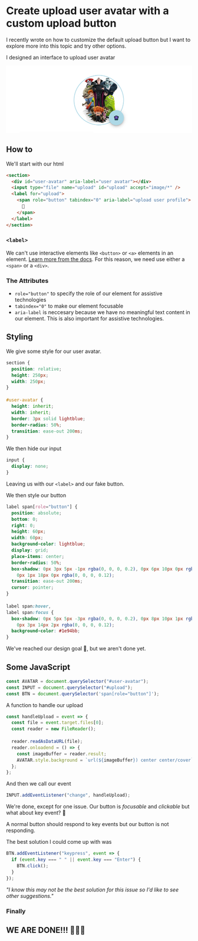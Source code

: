 # Create upload user avatar with a custom upload button

I recently wrote on how to customize the default upload button but I want to explore more into this topic and try other options.

I designed an interface to upload user avatar

![final look](fin.png)

## How to

We'll start with our html

```html
<section>
  <div id="user-avatar" aria-label="user avatar"></div>
  <input type="file" name="upload" id="upload" accept="image/*" />
  <label for="upload">
    <span role="button" tabindex="0" aria-label="upload user profile">
      👾
    </span>
  </label>
</section>
```

### **`<label>`**

We can't use interactive elements like `<button>` or `<a>` elements in an element. [Learn more from the docs](https://developer.mozilla.org/en-US/docs/Web/HTML/Element/label#Accessibility_concerns). For this reason, we need use either a `<span>` or a `<div>`.

### The Attributes

- `role="button"` to specify the role of our element for assistive technologies
- `tabindex="0"` to make our element focusable
- `aria-label` is neccesary because we have no meaningful text content in our element. This is also important for assistive technologies.

## Styling

We give some style for our user avatar.

```css
section {
  position: relative;
  height: 250px;
  width: 250px;
}

#user-avatar {
  height: inherit;
  width: inherit;
  border: 3px solid lightblue;
  border-radius: 50%;
  transition: ease-out 200ms;
}
```

We then hide our input

```css
input {
  display: none;
}
```

Leaving us with our `<label>` and our fake button.

We then style our button

```css
label span[role="button"] {
  position: absolute;
  bottom: 0;
  right: 0;
  height: 60px;
  width: 60px;
  background-color: lightblue;
  display: grid;
  place-items: center;
  border-radius: 50%;
  box-shadow: 0px 3px 5px -1px rgba(0, 0, 0, 0.2), 0px 6px 10px 0px rgba(0, 0, 0, 0.14),
    0px 1px 18px 0px rgba(0, 0, 0, 0.12);
  transition: ease-out 200ms;
  cursor: pointer;
}

label span:hover,
label span:focus {
  box-shadow: 0px 5px 5px -3px rgba(0, 0, 0, 0.2), 0px 8px 10px 1px rgba(0, 0, 0, 0.14),
    0px 3px 14px 2px rgba(0, 0, 0, 0.12);
  background-color: #1e94bb;
}
```

We've reached our design goal 🙌, but we aren't done yet.

## Some JavaScript

```js
const AVATAR = document.querySelector("#user-avatar");
const INPUT = document.querySelector("#upload");
const BTN = document.querySelector('span[role="button"]');
```

A function to handle our upload

```js
const handleUpload = event => {
  const file = event.target.files[0];
  const reader = new FileReader();

  reader.readAsDataURL(file);
  reader.onloadend = () => {
    const imageBuffer = reader.result;
    AVATAR.style.background = `url(${imageBuffer}) center center/cover`;
  };
};
```

And then we call our event

```js
INPUT.addEventListener("change", handleUpload);
```

<!-- Embed codepen.io -->

We're done, except for one issue.
Our button is _focusable_ and _clickable_ but what about key event? 😬

A normal button should respond to key events but our button is not responding.

The best solution I could come up with was

```js
BTN.addEventListener("keypress", event => {
  if (event.key === " " || event.key === "Enter") {
    BTN.click();
  }
});
```

_"I know this may not be the best solution for this issue so I'd like to see other suggestions."_

### **Finally**

## **WE ARE DONE!!!** 🥳🥳🥳
